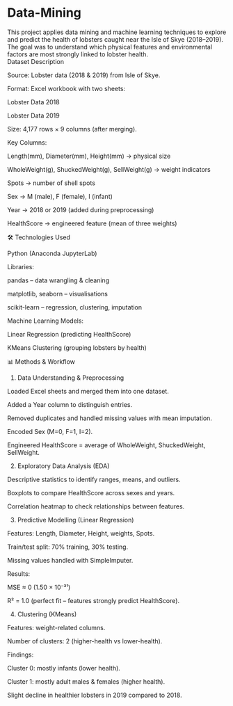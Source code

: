 # Data-Mining
This project applies data mining and machine learning techniques to explore and predict the health of lobsters caught near the Isle of Skye (2018–2019). The goal was to understand which physical features and environmental factors are most strongly linked to lobster health.  
Dataset Description

Source: Lobster data (2018 & 2019) from Isle of Skye.

Format: Excel workbook with two sheets:

Lobster Data 2018

Lobster Data 2019

Size: 4,177 rows × 9 columns (after merging).

Key Columns:

Length(mm), Diameter(mm), Height(mm) → physical size

WholeWeight(g), ShuckedWeight(g), SellWeight(g) → weight indicators

Spots → number of shell spots

Sex → M (male), F (female), I (infant)

Year → 2018 or 2019 (added during preprocessing)

HealthScore → engineered feature (mean of three weights)

🛠️ Technologies Used

Python (Anaconda JupyterLab)

Libraries:

pandas – data wrangling & cleaning

matplotlib, seaborn – visualisations

scikit-learn – regression, clustering, imputation

Machine Learning Models:

Linear Regression (predicting HealthScore)

KMeans Clustering (grouping lobsters by health)

📊 Methods & Workflow
1. Data Understanding & Preprocessing

Loaded Excel sheets and merged them into one dataset.

Added a Year column to distinguish entries.

Removed duplicates and handled missing values with mean imputation.

Encoded Sex (M=0, F=1, I=2).

Engineered HealthScore = average of WholeWeight, ShuckedWeight, SellWeight.

2. Exploratory Data Analysis (EDA)

Descriptive statistics to identify ranges, means, and outliers.

Boxplots to compare HealthScore across sexes and years.

Correlation heatmap to check relationships between features.

3. Predictive Modelling (Linear Regression)

Features: Length, Diameter, Height, weights, Spots.

Train/test split: 70% training, 30% testing.

Missing values handled with SimpleImputer.

Results:

MSE ≈ 0 (1.50 × 10⁻³¹)

R² = 1.0 (perfect fit – features strongly predict HealthScore).

4. Clustering (KMeans)

Features: weight-related columns.

Number of clusters: 2 (higher-health vs lower-health).

Findings:

Cluster 0: mostly infants (lower health).

Cluster 1: mostly adult males & females (higher health).

Slight decline in healthier lobsters in 2019 compared to 2018.
